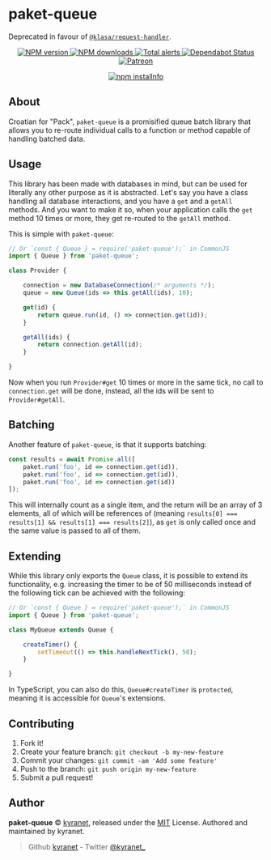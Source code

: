 # paket-queue

Deprecated in favour of [`@klasa/request-handler`](https://github.com/dirigeants/request-handler).

<div align="center">
	<p>
		<a href="https://www.npmjs.com/package/paket-queue">
			<img src="https://img.shields.io/npm/v/paket-queue.svg?maxAge=3600" alt="NPM version" />
		</a>
		<a href="https://www.npmjs.com/package/paket-queue">
			<img src="https://img.shields.io/npm/dt/paket-queue.svg?maxAge=3600" alt="NPM downloads" />
		</a>
		<a href="https://lgtm.com/projects/g/kyranet/paket-queue/alerts/">
			<img src="https://img.shields.io/lgtm/alerts/g/kyranet/paket-queue.svg?logo=lgtm&logoWidth=18" alt="Total alerts">
		</a>
		<a href="https://dependabot.com">
			<img src="https://api.dependabot.com/badges/status?host=github&repo=kyranet/paket-queue" alt="Dependabot Status">
		</a>
		<a href="https://www.patreon.com/kyranet">
			<img src="https://img.shields.io/badge/donate-patreon-F96854.svg" alt="Patreon" />
		</a>
	</p>
	<p>
		<a href="https://nodei.co/npm/paket-queue/"><img src="https://nodei.co/npm/paket-queue.png?downloads=true&stars=true" alt="npm installnfo" /></a>
	</p>
</div>

## About

Croatian for "Pack", `paket-queue` is a promisified queue batch library that allows you to re-route individual calls to
a function or method capable of handling batched data.

## Usage

This library has been made with databases in mind, but can be used for literally any other purpose as it is abstracted.
Let's say you have a class handling all database interactions, and you have a `get` and a `getAll` methods. And you want
to make it so, when your application calls the `get` method 10 times or more, they get re-routed to the `getAll` method.

This is simple with `paket-queue`:

```javascript
// Or `const { Queue } = require('paket-queue');` in CommonJS
import { Queue } from 'paket-queue';

class Provider {

	connection = new DatabaseConnection(/* arguments */);
	queue = new Queue(ids => this.getAll(ids), 10);

	get(id) {
		return queue.run(id, () => connection.get(id));
	}

	getAll(ids) {
		return connection.getAll(id);
	}

}
```

Now when you run `Provider#get` 10 times or more in the same tick, no call to `connection.get` will be done, instead,
all the ids will be sent to `Provider#getAll`.

## Batching

Another feature of `paket-queue`, is that it supports batching:

```javascript
const results = await Promise.all([
	paket.run('foo', id => connection.get(id)),
	paket.run('foo', id => connection.get(id)),
	paket.run('foo', id => connection.get(id))
]);
```

This will internally count as a single item, and the return will be an array of 3 elements, all of which will be
references of (meaning `results[0] === results[1] && results[1] === results[2]`), as `get` is only called once and the
same value is passed to all of them.

## Extending

While this library only exports the `Queue` class, it is possible to extend its functionality, e.g. increasing the timer
to be of 50 milliseconds instead of the following tick can be achieved with the following:

```javascript
// Or `const { Queue } = require('paket-queue');` in CommonJS
import { Queue } from 'paket-queue';

class MyQueue extends Queue {

	createTimer() {
		setTimeout(() => this.handleNextTick(), 50);
	}

}
```

In TypeScript, you can also do this, `Queue#createTimer` is `protected`, meaning it is accessible for `Queue`'s
extensions.

## Contributing

1. Fork it!
1. Create your feature branch: `git checkout -b my-new-feature`
1. Commit your changes: `git commit -am 'Add some feature'`
1. Push to the branch: `git push origin my-new-feature`
1. Submit a pull request!

## Author

**paket-queue** © [kyranet][author], released under the
[MIT][license] License.
Authored and maintained by kyranet.

> Github [kyranet][author] - Twitter [@kyranet_][twitter]

[license]: https://github.com/kyranet/paket-queue/blob/master/LICENSE
[author]: https://github.com/kyranet
[twitter]: https://twitter.com/kyranet_
